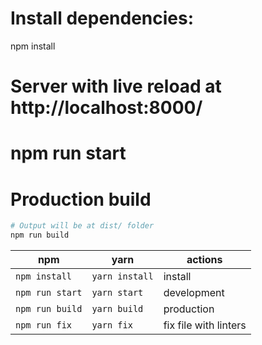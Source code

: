 # Install dependencies:
npm install

# Server with live reload at http://localhost:8000/
# npm run start

# Production build

``` bash
# Output will be at dist/ folder
npm run build
```

| npm             | yarn             | actions               |
|-----------------| ---------------- | --------------------- |
| `npm install`   | `yarn install`   | install               |
| `npm run start` | `yarn start`     | development           |
| `npm run build` | `yarn build`     | production            |
| `npm run fix`   | `yarn fix`       | fix file with linters |
